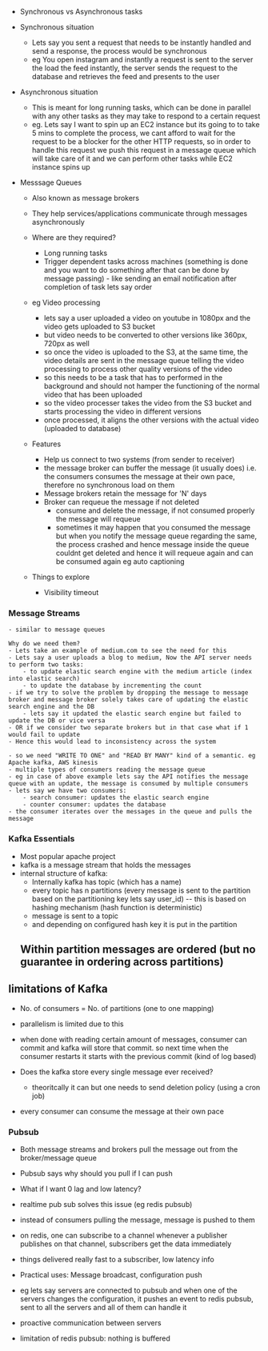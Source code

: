 - Synchronous vs Asynchronous tasks

- Synchronous situation
    - Lets say you sent a request that needs to be instantly handled and send a response, the process would be synchronous
    - eg You open instagram and instantly a request is sent to the server the load the feed instantly, the server sends the request to the database and retrieves the feed and presents to the user

- Asynchronous situation
    - This is meant for long running tasks, which can be done in parallel with any other tasks as they may take to respond to a certain request
    - eg. Lets say I want to spin up an EC2 instance but its going to to take 5 mins to complete the process, we cant afford to wait for the request to be a blocker for the other HTTP requests, so in order to handle this request we push this request in a message queue which will take care of it and we can perform other tasks while EC2 instance spins up

- Messsage Queues
    - Also known as message brokers
    - They help services/applications communicate through messages asynchronously
    - Where are they required?
        - Long running tasks
        - Trigger dependent tasks across machines (something is done and you want to do something after that can be done by message passing) - like sending an email notification after completion of task lets say order
    - eg Video processing
        - lets say a user uploaded a video on youtube in 1080px and the video gets uploaded to S3 bucket
        - but video needs to be converted to other versions like 360px, 720px as well
        - so once the video is uploaded to the S3, at the same time, the video details are sent in the message queue telling the video processing to process other quality versions of the video
        - so this needs to be a task that has to performed in the background and should not hamper the functioning of the normal video that has been uploaded
        - so the video processer takes the video from the S3 bucket and starts processing the video in different versions
        - once processed, it aligns the other versions with the actual video (uploaded to database)

    - Features
        - Help us connect to two systems (from sender to receiver)
        - the message broker can buffer the message (it usually does) i.e. the consumers consumes the message at their own pace, therefore no synchronous load on them
        - Message brokers retain the message for 'N' days
        - Broker can requeue the message if not deleted
            - consume and delete the message, if not consumed properly the message will requeue
            - sometimes it may happen that you consumed the message but when you notify the message queue regarding the same, the process crashed and hence message inside the queue couldnt get deleted and hence it will requeue again and can be consumed again
        eg auto captioning 

    - Things to explore
        - Visibility timeout



### Message Streams

    - similar to message queues

    Why do we need them?
    - Lets take an example of medium.com to see the need for this
    - Lets say a user uploads a blog to medium, Now the API server needs to perform two tasks:
        - to update elastic search engine with the medium article (index into elastic search)
        - to update the database by incrementing the count
    - if we try to solve the problem by dropping the message to message broker and message broker solely takes care of updating the elastic search engine and the DB 
        - lets say it updated the elastic search engine but failed to update the DB or vice versa
    - OR if we consider two separate brokers but in that case what if 1 would fail to update
    - Hence this would lead to inconsistency across the system

    - so we need "WRITE TO ONE" and "READ BY MANY" kind of a semantic. eg Apache kafka, AWS kinesis
    - multiple types of consumers reading the message queue
    - eg in case of above example lets say the API notifies the message queue with an update, the message is consumed by multiple consumers
    - lets say we have two consumers:
        - search consumer: updates the elastic search engine
        - counter consumer: updates the database
    - the consumer iterates over the messages in the queue and pulls the message

### Kafka Essentials
- Most popular apache project
- kafka is a message stream that holds the messages
- internal structure of kafka:
    - Internally kafka has topic (which has a name)
    - every topic has n partitions (every message is sent to the partition based on the partitioning key lets say user_id) -- this is based on hashing mechanism (hash function is deterministic)
    - message is sent to a topic
    - and depending on configured hash key it is put in the partition
    ## Within partition messages are ordered (but no guarantee in ordering across partitions)

## limitations of Kafka
- No. of consumers = No. of partitions (one to one mapping)
- parallelism is limited due to this

- when done with reading certain amount of messages, consumer can commit and kafka will store that commit. so next time when the consumer restarts it starts with the previous commit (kind of log based)


- Does the kafka store every single message ever received?
    - theoritcally it can but one needs to send deletion policy (using a cron job)

- every consumer can consume the message at their own pace

### Pubsub
- Both message streams and brokers pull the message out from the broker/message queue
- Pubsub says why should you pull if I can push

- What if I want 0 lag and low latency?
- realtime pub sub solves this issue (eg redis pubsub)

- instead of consumers pulling the message, message is pushed to them
- on redis, one can subscribe to a channel whenever a publisher publishes on that channel, subscribers get the data immediately
- things delivered really fast to a subscriber, low latency info

- Practical uses: Message broadcast, configuration push

- eg lets say servers are connected to pubsub and when one of the servers changes the configuration, it pushes an event to redis pubsub, sent to all the servers and all of them can handle it
- proactive communication between servers

- limitation of redis pubsub: nothing is buffered
